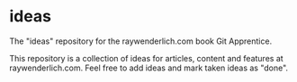 # ideas
The "ideas" repository for the raywenderlich.com book Git Apprentice.

This repository is a collection of ideas for articles, content and features at raywenderlich.com.
Feel free to add ideas and mark taken ideas as "done".
